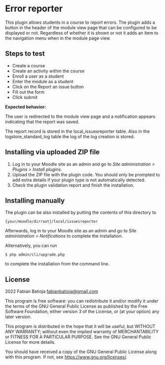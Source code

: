 # Error reporter #

This plugin allows students in a course to report errors. The plugin adds a button in the header of the module view page that can be configured to be displayed or not. Regardless of whether it is shown or not it adds an item to the navigation menu when in the module page view.

## Steps to test ##
- Create a course
- Create an activity within the course
- Enroll a user as a student
- Enter the module as a student
- Click on the Report an issue button
- Fill out the form
- Click submit

**Expected behavior:**

The user is redirected to the module view page and a notification appears indicating that the report was saved.

The report record is stored in the local_issuesreporter table. Also in the logstore_standard_log table the log of the log creation is stored.

## Installing via uploaded ZIP file ##

1. Log in to your Moodle site as an admin and go to _Site administration >
   Plugins > Install plugins_.
2. Upload the ZIP file with the plugin code. You should only be prompted to add
   extra details if your plugin type is not automatically detected.
3. Check the plugin validation report and finish the installation.

## Installing manually ##

The plugin can be also installed by putting the contents of this directory to

    {your/moodle/dirroot}/local/issuesreporter

Afterwards, log in to your Moodle site as an admin and go to _Site administration >
Notifications_ to complete the installation.

Alternatively, you can run

    $ php admin/cli/upgrade.php

to complete the installation from the command line.

## License ##

2022 Fabian Batioja <fabianbatioja@gmail.com>

This program is free software: you can redistribute it and/or modify it under
the terms of the GNU General Public License as published by the Free Software
Foundation, either version 3 of the License, or (at your option) any later
version.

This program is distributed in the hope that it will be useful, but WITHOUT ANY
WARRANTY; without even the implied warranty of MERCHANTABILITY or FITNESS FOR A
PARTICULAR PURPOSE.  See the GNU General Public License for more details.

You should have received a copy of the GNU General Public License along with
this program.  If not, see <https://www.gnu.org/licenses/>.
